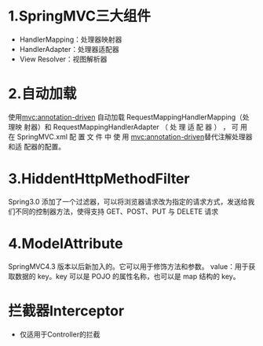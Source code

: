 # 1.SpringMVC三大组件
- HandlerMapping：处理器映射器
- HandlerAdapter：处理器适配器
- View Resolver：视图解析器

# 2.自动加载
使用<mvc:annotation-driven> 自动加载 RequestMappingHandlerMapping（处理映 射器）和 RequestMappingHandlerAdapter （ 处 理 适 配 器 ） ， 可 用 在 SpringMVC.xml 配 置 文 件 中 使 用 <mvc:annotation-driven>替代注解处理器和适 配器的配置。 


# 3.HiddentHttpMethodFilter
Spring3.0 添加了一个过滤器，可以将浏览器请求改为指定的请求方式，发送给我们不同的控制器方法，使得支持 GET、POST、PUT 与 DELETE 请求

# 4.ModelAttribute
SpringMVC4.3 版本以后新加入的。它可以用于修饰方法和参数。
value：用于获取数据的 key。key 可以是 POJO 的属性名称，也可以是 map 结构的 key。

# 拦截器Interceptor
- 仅适用于Controller的拦截

# 